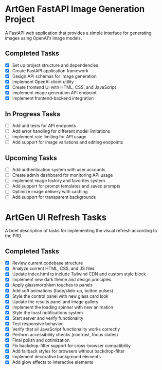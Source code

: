 # ArtGen FastAPI Image Generation Project

A FastAPI web application that provides a simple interface for generating images using OpenAI's image models.

## Completed Tasks
- [x] Set up project structure and dependencies
- [x] Create FastAPI application framework
- [x] Design API schemas for image generation
- [x] Implement OpenAI client utility
- [x] Create frontend UI with HTML, CSS, and JavaScript
- [x] Implement image generation API endpoint
- [x] Implement frontend-backend integration

## In Progress Tasks
- [ ] Add unit tests for API endpoints
- [ ] Add error handling for different model limitations
- [ ] Implement rate limiting for API usage
- [ ] Add support for image variations and editing endpoints

## Upcoming Tasks
- [ ] Add authentication system with user accounts
- [ ] Create admin dashboard for monitoring API usage
- [ ] Implement image history and favorites system
- [ ] Add support for prompt templates and saved prompts
- [ ] Optimize image delivery with caching
- [ ] Add support for transparent backgrounds

# ArtGen UI Refresh Tasks

A brief description of tasks for implementing the visual refresh according to the PRD.

## Completed Tasks
- [x] Review current codebase structure
- [x] Analyze current HTML, CSS, and JS files
- [x] Update index.html to include Tailwind CDN and custom style block
- [x] Implement new dark theme and design principles
- [x] Apply glassmorphism touches to panels
- [x] Add soft animations (fade/slide-up, button pulses)
- [x] Style the control panel with new glass card look
- [x] Update the results panel and image gallery
- [x] Implement the loading spinner with new animation
- [x] Style the toast notifications system
- [x] Start server and verify functionality
- [x] Test responsive behavior
- [x] Verify that all JavaScript functionality works correctly
- [x] Perform accessibility checks (contrast, focus states)
- [x] Final polish and optimization
- [x] Fix backdrop-filter support for cross-browser compatibility
- [x] Add fallback styles for browsers without backdrop-filter
- [x] Implement decorative background elements
- [x] Add glow effects to interactive elements 